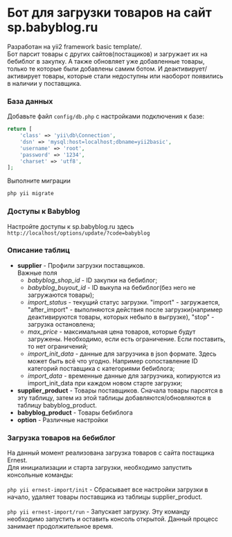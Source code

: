 <h1>Бот для загрузки товаров на сайт sp.babyblog.ru</h1>
Разработан на yii2 framework basic template/.<br>Бот парсит товары с других сайтов(постащиков) и загружает их на бебиблог в закупку. А также обновляет уже добавленные товары, только те которые были добавлены самим ботом. И деактивирует/активирует товары, которые стали недоступны или наоборот появились в наличии у поставщика. 


### База данных

Добавьте файл `config/db.php` с настройками подключения к базе:
```php
return [
    'class' => 'yii\db\Connection',
    'dsn' => 'mysql:host=localhost;dbname=yii2basic',
    'username' => 'root',
    'password' => '1234',
    'charset' => 'utf8',
];
```

Выполните миграции
```php
php yii migrate
```

### Доступы к Babyblog

Настройте доступы к sp.babyblog.ru здесь `http://localhost/options/update/?code=babyblog`

### Описание таблиц

<ul>
<li>
    <b>supplier</b> - Профили загрузки поставщиков.<br>
    Важные поля
    <ul>
    <li><i>babyblog_shop_id</i> - ID закупки на бебиблог;</li>
    <li><i>babyblog_buyout_id</i> - ID выкупа на бебиблог(без него не загружаются товары);</li>
    <li><i>import_status</i> - текущий статус загрузки. "import" - загружается, "after_import" - выполняются действия после загрузки(например деактивируются товары, которых небыло в выгрузке), "stop" - загрузка остановлена;</li>
    <li><i>max_price</i> - максимальная цена товаров, которые будут загружены. Необходимо, если есть ограничение. Если поставить, то нет ограничений;</li>
    <li><i>import_init_data</i> - данные для загрузчика в json формате. Здесь может быть всё что угодно. Например сопоставление ID категорий поставщика с категориями бебиблога;</li>
    <li><i>import_data</i> - временные данные для загрузчика, копируются из import_init_data при каждом новом старте загрузки;</li>
    </ul>
</li>
<li><b>supplier_product</b> - Товары поставщиков. Cначала товары парсятся в эту таблицу, затем из этой таблицы добавляются/обновляются в таблицу babyblog_product.</li>
<li><b>babyblog_product</b> - Товары бебиблога</li>
<li><b>option</b> - Различные настройки</li>
</ul>

### Загрузка товаров на бебиблог

На данный момент реализована загрузка товаров с сайта постащика Ernest.<br> 
Для инициализации и старта загрузки, необходимо запустить консольные команды: <br><br>
`php yii ernest-import/init` - Cбрасывает все настройки загрузки в начало, удаляет товары поставщика из таблицы supplier_product.<br><br>
`php yii ernest-import/run` - Запускает загрузку. Эту команду необходимо запустить и оставить консоль открытой. Данный процесс занимает продолжительное время.
```